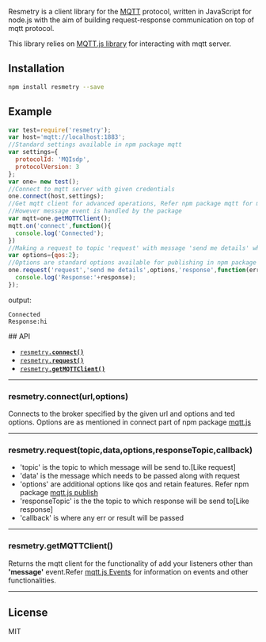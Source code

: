 Resmetry is a client library for the [MQTT](http://mqtt.org/) protocol, written
in JavaScript for node.js with the aim of building request-response communication on top of mqtt protocol.

This library relies on [MQTT.js library](https://www.npmjs.com/package/mqtt) for interacting with mqtt server.

<a name="install"></a>
## Installation

```sh
npm install resmetry --save
```

<a name="example"></a>
## Example

```js
var test=require('resmetry');
var host='mqtt://localhost:1883';
//Standard settings available in npm package mqtt
var settings={
  protocolId: 'MQIsdp',
  protocolVersion: 3
};
var one= new test();
//Connect to mqtt server with given credentials
one.connect(host,settings);
//Get mqtt client for advanced operations, Refer npm package mqtt for more information
//However message event is handled by the package
var mqtt=one.getMQTTClient();
mqtt.on('connect',function(){
  console.log('Connected');
})
//Making a request to topic 'request' with message 'send me details' whose expected result goes to topic response with options
var options={qos:2};
//Options are standard options available for publishing in npm package mqtt
one.request('request','send me details',options,'response',function(err,response){
  console.log('Response:'+response);
});

```

output:
```
Connected
Response:hi

```


<a name="api"></a>
## API

  * <a href="#connect"><code>resmetry.<b>connect()</b></code></a>
  * <a href="#request"><code>resmetry.<b>request()</b></code></a>
  * <a href="#getMQTTClient"><code>resmetry.<b>getMQTTClient()</b></code></a>


-------------------------------------------------------
<a name="connect"></a>
### resmetry.connect(url,options)

Connects to the broker specified by the given url and options and
ted options. Options are as mentioned in connect part of npm package [mqtt.js](https://www.npmjs.com/package/mqtt#connect)

-------------------------------------------------------
<a name="request"></a>
### resmetry.request(topic,data,options,responseTopic,callback)

* 'topic' is the topic to which message will be send to.[Like request]
* 'data' is the message which needs to be passed along with request
* 'options' are additional options like qos and retain features. Refer npm package [mqtt.js publish](https://www.npmjs.com/package/mqtt#publish)
* 'responseTopic' is the the topic to which response will be send to[Like response]
* 'callback' is where any err or result will be passed

-------------------------------------------------------
<a name="getMQTTClient"></a>
### resmetry.getMQTTClient()

Returns the mqtt client for the functionality of add your listeners other than <b>'message'</b> event.Refer [mqtt.js Events](https://www.npmjs.com/package/mqtt#connect) for information on events and other functionalities.

-------------------------------------------------------
<a name="license"></a>
## License

MIT
